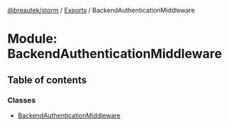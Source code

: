 [@breautek/storm](../README.md) / [Exports](../modules.md) / BackendAuthenticationMiddleware

# Module: BackendAuthenticationMiddleware

## Table of contents

### Classes

- [BackendAuthenticationMiddleware](../classes/backendauthenticationmiddleware.backendauthenticationmiddleware-1.md)
